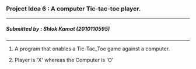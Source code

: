 ### Project Idea 6 :  A computer Tic-tac-toe player.
------------------------------------------------------
 ##### Submitted by : Shlok Kamat (2010110595)
------------------------------------------------------
1. A program that enables a Tic-Tac_Toe game against a computer.

2. Player is 'X' whereas the Computer is 'O'     
     
     <!-- 3. [GitHub](https://github.com/Shlok2002/CSD_101_Projects.git "Project Home") <!-- GitHub link of the project.-->

     
